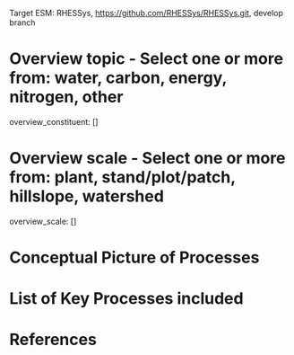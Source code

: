 Target ESM: RHESSys, https://github.com/RHESSys/RHESSys.git, develop branch 
# Overview topic - Select one or more from: water, carbon, energy, nitrogen,  other
overview_constituent: []

# Overview scale - Select one or more from: plant, stand/plot/patch, hillslope, watershed
overview_scale: []
# Conceptual Picture of Processes

# List of Key Processes included


# References
